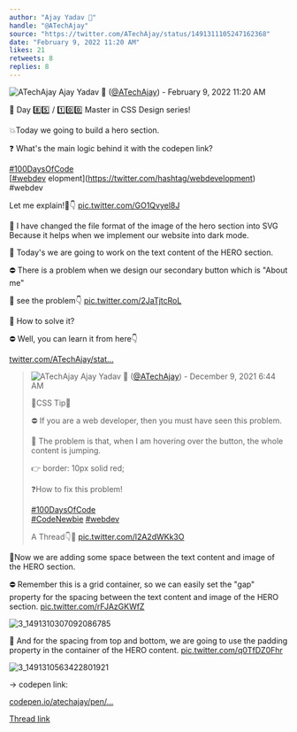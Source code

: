 ```yaml
---
author: "Ajay Yadav 🎯"
handle: "@ATechAjay"
source: "https://twitter.com/ATechAjay/status/1491311105247162368"
date: "February 9, 2022 11:20 AM"
likes: 21
retweets: 8
replies: 8
---
```

![ATechAjay](https://pbs.twimg.com/profile_images/1485567675111981057/mLsrcZdB_normal.jpg)
Ajay Yadav 🎯 ([@ATechAjay](https://twitter.com/ATechAjay)) - February 9, 2022 11:20 AM

💚 Day 8️⃣5️⃣ / 1️⃣0️⃣0️⃣ Master in CSS Design series!

💥Today we going to build a hero section.

❓ What's the main logic behind it with the codepen link?

[#100DaysOfCode](https://twitter.com/hashtag/100DaysOfCode)  
[[#webdev](https://twitter.com/hashtag/webdev) elopment](https://twitter.com/hashtag/webdevelopment)  
#webdev 

Let me explain!🧵👇 [pic.twitter.com/GO1Qvyel8J](https://twitter.com/ATechAjay/status/1491311105247162368/video/1)

📌 I have changed the file format of the image of the hero section into SVG Because it helps when we implement our website into dark mode.

📌 Today's we are going to work on the text content of the HERO section.

⛔ There is a problem when we design our secondary button which is "About me"

👀 see the problem👇 [pic.twitter.com/2JaTjtcRoL](https://twitter.com/ATechAjay/status/1491311143394357248/video/1)

🤔 How to solve it?

⛔ Well, you can learn it from here👇

[twitter.com/ATechAjay/stat…](https://twitter.com/ATechAjay/status/1468773510415671300)

> ![ATechAjay](https://pbs.twimg.com/profile_images/1485567675111981057/mLsrcZdB_normal.jpg)
> Ajay Yadav 🎯 ([@ATechAjay](https://twitter.com/ATechAjay)) - December 9, 2021 6:44 AM
> 
> 
> 💚CSS Tip💚
> 
> ⛔ If you are a web developer, then you must have seen this problem.
> 
> 🔴 The problem is that, when I am hovering over the button, the whole content is jumping.
> 
> 👉 border: 10px solid red;
> 
> ❓How to fix this problem!
> 
> [#100DaysOfCode](https://twitter.com/hashtag/100DaysOfCode)  
> [#CodeNewbie](https://twitter.com/hashtag/CodeNewbie)  [#webdev](https://twitter.com/hashtag/webdev)  
> 
> A Thread👇🧵 [pic.twitter.com/l2A2dWKk3O](https://twitter.com/ATechAjay/status/1468773510415671300/video/1)

📌Now we are adding some space between the text content and image of the HERO section.

⛔ Remember this is a grid container, so we can easily set the "gap" property for the spacing between the text content and image of the HERO section. [pic.twitter.com/rFJAzGKWfZ](https://twitter.com/ATechAjay/status/1491311153867522049/photo/1)

![3_1491310307092086785](https://pbs.twimg.com/media/FLIy0rAaQAEkrKe.png)

📌 And for the spacing from top and bottom, we are going to use the padding property in the container of the HERO content. [pic.twitter.com/q0TfDZ0Fhr](https://twitter.com/ATechAjay/status/1491311160096083969/photo/1)

![3_1491310563422801921](https://pbs.twimg.com/media/FLIzDl6akAEC2-R.png)

→ codepen link:

[codepen.io/atechajay/pen/…](https://codepen.io/atechajay/pen/rNYyYyw)

[Thread link](https://twitter.com/ATechAjay/status/1491311105247162368)